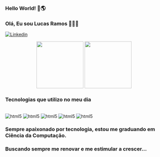 ### Hello World! 👋🌎
### Olá, Eu sou Lucas Ramos 🧑🏼‍💻

[![Linkedin](https://img.shields.io/badge/LinkedIn-0077B5?style=for-the-badge&logo=linkedin&logoColor=white)](https://www.linkedin.com/in/ramos-lucas/)

<div align="center">
<img height="150em" src="https://github-readme-stats.vercel.app/api?username=Ramos2L&show_icons=true&theme=radical" />

<img height="150em" src="https://github-readme-stats.vercel.app/api/top-langs/?username=Ramos2L&layout=compact&theme=radical" />
</div>

### Tecnologias que utilizo no meu dia

<div style="display: inline_block"><br/>
  <img align="center" alt="html5" src="https://img.shields.io/badge/Flutter-02569B?style=for-the-badge&logo=flutter&logoColor=white" />
  <img align="center" alt="html5" src="https://img.shields.io/badge/Dart-0175C2?style=for-the-badge&logo=dart&logoColor=white" />
  <img align="center" alt="html5" src="https://img.shields.io/badge/Firebase-FFCA28.svg?style=for-the-badge&logo=Firebase&logoColor=black" />
  <img align="center" alt="html5" src="https://img.shields.io/badge/YAML-CB171E.svg?style=for-the-badge&logo=YAML&logoColor=white" />
  <img align="center" alt="html5" src="https://img.shields.io/badge/Git-F05032.svg?style=for-the-badge&logo=Git&logoColor=white" />
</div>

### Sempre apaixonado por tecnologia, estou me graduando em Ciência da Computação.
### Buscando sempre me renovar e me estimular a crescer...

<!--
**Ramos2L/Ramos2L** is a ✨ _special_ ✨ repository because its `README.md` (this file) appears on your GitHub profile.
[![Email](https://img.shields.io/badge/Gmail-D14836?style=for-the-badge&logo=gmail&logoColor=white)](https://mail.google.com/mail/lucasramosleite0)
Here are some ideas to get you started:

- 🔭 I’m currently working on ...
- 🌱 I’m currently learning ...
- 👯 I’m looking to collaborate on ...
- 🤔 I’m looking for help with ...
- 💬 Ask me about ...
- 📫 How to reach me: ...
- 😄 Pronouns: ...
- ⚡ Fun fact: ...
-->
